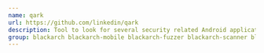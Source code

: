 ```yaml
---
name: qark
url: https://github.com/linkedin/qark
description: Tool to look for several security related Android application vulnerabilities.
group: blackarch blackarch-mobile blackarch-fuzzer blackarch-scanner blackarch-exploitation
---
```

